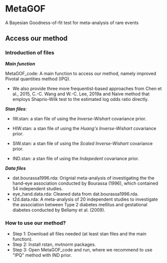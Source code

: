 # MetaGOF
A Bayesian Goodness-of-fit test for meta-analysis of rare events

## Access our method

### Introduction of files

***Main function***

MetaGOF_code: A main function to access our method, namely improved Pivotal quantities method (IPQ).

- We also provide three more frequentist-based approaches from Chen et al., 2015, C.-C. Wang and W.-C. Lee, 2019a and Naive method that employs Shaprio-Wilk test to the estimated log odds ratio directly.

***Stan files***:

- IW.stan: a stan file of using the *Inverse-Wishart* covariance prior.

- HIW.stan: a stan file of using the *Huang's Inverse-Wishart* covariance prior.

- SIW.stan: a stan file of using the *Scaled Inverse-Wishart* covariance prior.

- IND.stan: a stan file of using the *Indepedent* covariance prior.

***Data files***

- dat.bourassa1996.rda: Orignial meta-analysis of investigating the the hand-eye association conducted by Bourassa (1996), which contained 54 independent studies.
- eye_hand.data.rda: Cleaned data from dat.bourassa1996.rda. 
- t2d.data.rda: A meta-analysis of 20 independent studies to investigate the association between Type 2 diabetes mellitus and gestational diabetes conducted by Bellamy et al. (2009).

### How to use our method?

- Step 1: Download all files needed (at least stan files and the main function).
- Step 2: Install rstan, mvtnorm packages.
- Step 3: Open MetaGOF_code and run, where we recommend to use "IPQ" method with IND prior.

